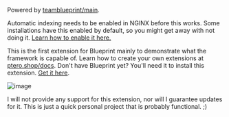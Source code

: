 Powered by [teamblueprint/main](https://github.com/teamblueprint/main).

Automatic indexing needs to be enabled in NGINX before this works. Some installations have this enabled by default, so you might get away with not doing it. [Learn how to enable it here.](https://nginx.org/en/docs/http/ngx_http_autoindex_module.html)

This is the first extension for Blueprint mainly to demonstrate what the framework is capable of. Learn how to create your own extensions at [ptero.shop/docs](https://ptero.shop/docs).
Don't have Blueprint yet? You'll need it to install this extension. [Get it here](htttps://ptero.shop).

![image](https://i.imgur.com/ByY19h1.png)

I will not provide any support for this extension, nor will I guarantee updates for it. This is just a quick personal project that is probably functional. ;)
